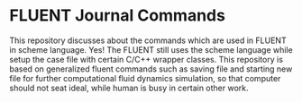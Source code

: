 # FLUENT Journal Commands
This repository discusses about the commands which are used in FLUENT in scheme language.
Yes! The FLUENT still uses the scheme language while setup the case file with certain C/C++ wrapper classes.
This repository is based on generalized fluent commands such as saving file and starting new file for further computational fluid dynamics simulation, so that computer should not seat ideal, while human is busy in certain other work.
